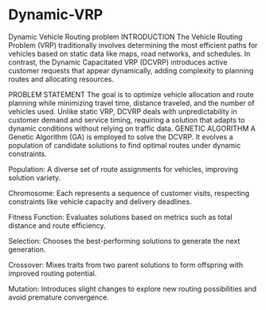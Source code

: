 # Dynamic-VRP
Dynamic Vehicle Routing problem
INTRODUCTION
The Vehicle Routing Problem (VRP) traditionally involves determining the most efficient paths for vehicles based on static data like maps, road networks, and schedules. In contrast, the Dynamic Capacitated VRP (DCVRP) introduces active customer requests that appear dynamically, adding complexity to planning routes and allocating resources.

PROBLEM STATEMENT
The goal is to optimize vehicle allocation and route planning while minimizing travel time, distance traveled, and the number of vehicles used. Unlike static VRP, DCVRP deals with unpredictability in customer demand and service timing, requiring a solution that adapts to dynamic conditions without relying on traffic data.
GENETIC ALGORITHM
A Genetic Algorithm (GA) is employed to solve the DCVRP. It evolves a population of candidate solutions to find optimal routes under dynamic constraints.

Population: A diverse set of route assignments for vehicles, improving solution variety.

Chromosome: Each represents a sequence of customer visits, respecting constraints like vehicle capacity and delivery deadlines.

Fitness Function: Evaluates solutions based on metrics such as total distance and route efficiency.

Selection: Chooses the best-performing solutions to generate the next generation.

Crossover: Mixes traits from two parent solutions to form offspring with improved routing potential.

Mutation: Introduces slight changes to explore new routing possibilities and avoid premature convergence.
